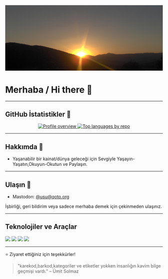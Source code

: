 ## ![Header of wheat with an orange tint](./header.jpg)

#  Merhaba / Hi there 👋

---

## GitHub İstatistikler 🌟

<p align="center">
  <a href="https://github-profile-summary-cards.vercel.app/api/cards/profile-details?username=myusnet&theme=github" target="_blank">
    <img alt="Profile overview" src="https://github-profile-summary-cards.vercel.app/api/cards/profile-details?username=myusnet&theme=github" height="160">
  </a>
  <a href="http://github-profile-summary-cards.vercel.app/api/cards/repos-per-language?username=myusnet&theme=github" target="_blank">
    <img alt="Top languages by repo" src="http://github-profile-summary-cards.vercel.app/api/cards/repos-per-language?username=myusnet&theme=github" height="160">
  </a>
</p>

---

## Hakkımda 📖

- Yaşanabilir bir kainat/dünya geleceği için Sevgiyle Yaşayın-Yaşatın,Okuyun-Okutun ve Paylaşın.

---

## Ulaşın 👥

- Mastodon: [@usu@qoto.org](https://qoto.org/@usu)

İşbirliği, geri bildirim veya sadece merhaba demek için çekinmeden ulaşınız.

---

## Teknolojiler ve Araçlar

<p>
 
  <img src="https://img.shields.io/badge/Linux-000000?style=for-the-badge&logo=linux&logoColor=white"/>
  <img src="https://img.shields.io/badge/Debian-c70036?style=for-the-badge&logo=debian&logoColor=white"/>
  <img src="https://img.shields.io/badge/Ubuntu-E95420?style=for-the-badge&logo=ubuntu&logoColor=white"/>
  <img src="https://img.shields.io/badge/Gimp-8c8073?style=for-the-badge&logo=gimp&logoColor=white"/>
</p>

---

⭐ Ziyaret ettiğiniz için teşekkürler! 

> "karekod,barkod,kategoriler ve etiketler yokken insanlığın kavim bilge geçmişi vardı." – Ümit Solmaz
